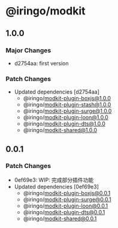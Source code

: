 # @iringo/modkit

## 1.0.0

### Major Changes

- d2754aa: first version

### Patch Changes

- Updated dependencies [d2754aa]
  - @iringo/modkit-plugin-boxjs@1.0.0
  - @iringo/modkit-plugin-stash@1.0.0
  - @iringo/modkit-plugin-surge@1.0.0
  - @iringo/modkit-plugin-loon@1.0.0
  - @iringo/modkit-plugin-dts@1.0.0
  - @iringo/modkit-shared@1.0.0

## 0.0.1

### Patch Changes

- 0ef69e3: WIP: 完成部分插件功能
- Updated dependencies [0ef69e3]
  - @iringo/modkit-plugin-boxjs@0.0.1
  - @iringo/modkit-plugin-surge@0.0.1
  - @iringo/modkit-plugin-loon@0.0.1
  - @iringo/modkit-plugin-dts@0.0.1
  - @iringo/modkit-shared@0.0.1

